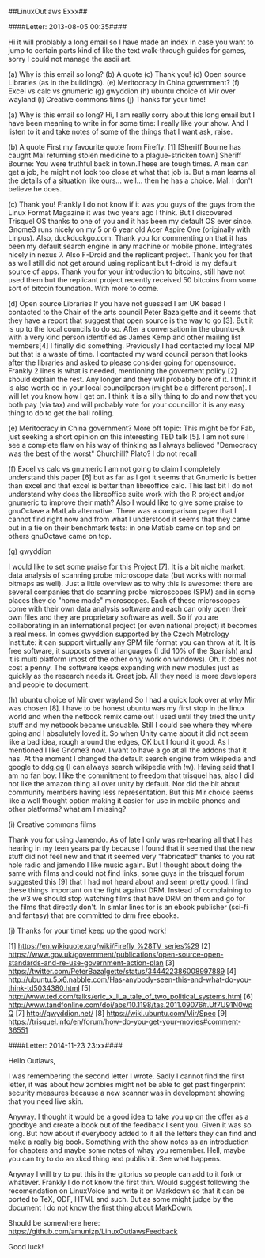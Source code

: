 ##LinuxOutlaws Exxx##

####Letter: 2013-08-05 00:35####

Hi it will problably a long email so I have made an index in case you
want to jump to certain parts kind of like the text walk-through guides
for games, sorry I could not manage the ascii art.

(a) Why is this email so long?
(b) A quote
(c) Thank you!
(d) Open source Libraries (as in the buildings).
(e) Meritocracy in China government?
(f) Excel vs calc vs gnumeric
(g) gwyddion 
(h) ubuntu choice of Mir over wayland
(i) Creative commons films
(j) Thanks for your time!


(a) Why is this email so long?
Hi, I am really sorry about this long email but I have been meaning to
write in for some time: I really like your show. And I listen to it
and take notes of some of the things that I want ask, raise. 


(b) A quote
First my favourite quote from Firefly: [1] 
[Sheriff Bourne has caught Mal returning stolen medicine to a
plague-stricken town] 
Sheriff Bourne: You were truthful back in town.These are tough times. A
man can get a job, he might not look too close at what that job is. But
a man learns all the details of a situation like ours... well... then
he has a choice. 
Mal: I don't believe he does. 


(c) Thank you!
Frankly I do not know if it was you guys of the guys from the Linux
Format Magazine it was two years ago I think. But I discovered Trisquel
OS thanks to one of you and it has been my default OS ever since.
Gnome3 runs nicely on my 5 or 6 year old Acer Aspire One (originally
with Linpus). 
Also, duckduckgo.com. Thank you for commenting on that it
has been my default search engine in any machine or mobile phone.
Integrates nicely in nexus 7. 
Also F-Droid and the replicant project. Thank you for that as well
still did not get around using replicant but f-droid is my default
source of apps. 
Thank you for your introduction to bitcoins, still have not used them
but the replicant project recently received 50 bitcoins from some sort
of bitcoin foundation. With more to come. 

(d) Open source Libraries
If you have not guessed I am UK based I contacted to the Chair of the
arts council Peter Bazalgette and it seems that they have a report that
suggest that open source is the way to go [3]. But it is up to the local
councils to do so. After a conversation in the ubuntu-uk with a very
kind person identified as James Kemp and other mailing list members[4]
I finally did something. Previously I had contacted my local MP but
that is a waste of time. I contacted my ward council person that looks
after the libraries and asked to please consider going for opensource.
Frankly 2 lines is what is needed, mentioning the goverment policy
[2] should explain the rest. Any longer and they will probably bore of
it. I think it is also worth cc in your local councilperson (might be a
different person). I will let you know how I get on. I think it is a
silly thing to do and now that you both pay (via tax) and will probably
vote for your councillor it is any easy thing to do to get the ball
rolling.

(e) Meritocracy in China government?
More off topic: This might be for Fab, just seeking a short opinion on
this interesting TED talk [5]. I am not sure I see a complete flaw on
his way of thinking as I always believed "Democracy was the best of the
worst" Churchill? Plato? I do not recall

(f) Excel vs calc vs gnumeric
I am not going to claim I completely understand this paper [6] but as
far as I got it seems that Gnumeric is better than excel and that excel
is better than libreoffice calc. This last bit I do not understand why
does the libreoffice suite work with the R project and/or gnumeric to
improve their math? 
Also I would like to give some praise to gnuOctave a MatLab
alternative. There was a comparison paper that I cannot find right now
and from what I understood it seems that they came out in a tie on
their benchmark tests: in one Matlab came on top and on others
gnuOctave came on top. 

(g) gwyddion

I would like to set some praise for this Project [7]. It is a bit niche
market: data analysis of scanning probe microscope data (but works with
normal bitmaps as well). Just a little overview as to why this is
awesome: there are several companies that do scanning probe microscopes
(SPM) and in some places they do "home made" microscopes. Each of these
microscopes come with their own data analysis software and each can
only open their own files and they are proprietary software as well.
So if you are collaborating in an international project (or even
national project) it becomes a real mess. In comes gwyddion supported
by the Czech Metrology Institute: it can support virtually any SPM file
format you can throw at it. It is free software, it supports several
languages (I did 10% of the Spanish) and it is multi platform (most of
the other only work on windows). Oh. It does not cost a penny. The
software keeps expanding with new modules just as quickly as the
research needs it. Great job. All they need is more developers and
people to document.  

(h) ubuntu choice of Mir over wayland
So I had a quick look over at why Mir was chosen [8]. I have to be
honest ubuntu was my first stop in the linux world and when the netbook
remix came out I used until they tried the unity stuff and my netbook
became unsuable. Still I could see where they where going and I
absolutely loved it. So when Unity came about it did not seem like a
bad idea, rough around the edges, OK but I found it good. As I
mentioned I like Gnome3 now. I want to have a go at all the addons that
it has. At the moment I changed the default search engine from
wikipedia and google to ddg.gg (I can always search wikipedia with !w).
Having said that I am no fan boy: I like the commitment to freedom that
trisquel has, also I did not like the amazon thing all over unity by
default. Nor did the bit about community members having less
representation. 
But this Mir choice seems like a well thought option making it easier
for use in mobile phones and other platforms? what am I missing?

(i) Creative commons films

Thank you for using Jamendo. As of late I only was re-hearing all that
I has hearing in my teen years partly because I found that it seemed
that the new stuff did not feel new and that it seemed very
"fabricated" thanks to you rat hole radio and jamendo I like music
again. But I thought about doing the same with films and could not find
links, some guys in the trisquel forum suggested this [9] that I had not
heard about and seem pretty good. 
I find these things important on the fight against DRM. Instead of
complaining to the w3 we should stop watching films that have DRM on
them and go for the films that directly don't. In simlar lines tor is an
ebook publisher (sci-fi and fantasy) that are committed to drm free
ebooks.   

(j) Thanks for your time!
keep up the good work!

[1] https://en.wikiquote.org/wiki/Firefly_%28TV_series%29
[2]
https://www.gov.uk/government/publications/open-source-open-standards-and-re-use-government-action-plan
[3] https://twitter.com/PeterBazalgette/status/344422386008997889
[4]
http://ubuntu.5.x6.nabble.com/Has-anybody-seen-this-and-what-do-you-think-td5034380.html
[5]
http://www.ted.com/talks/eric_x_li_a_tale_of_two_political_systems.html
[6]
http://www.tandfonline.com/doi/abs/10.1198/tas.2011.09076#.Uf7U91N0wpQ
[7] http://gwyddion.net/
[8] https://wiki.ubuntu.com/Mir/Spec
[9]
https://trisquel.info/en/forum/how-do-you-get-your-movies#comment-36551

####Letter: 2014-11-23 23:xx####

Hello Outlaws,

I was remembering the second letter I wrote. Sadly I cannot find the first
letter, it was about how zombies might not be able to get past fingerprint 
security measures because a new scanner was in development showing that you need
live skin.

Anyway. I thought it would be a good idea to take you up on the offer as a 
goodbye and create a book out of the feedback I sent you. Given it was so long.
But how about if everybody added to it all the letters they can find and make a 
really big book. Something with the show notes as an introduction for chapters
and maybe some notes of whay you remember. Hell, maybe you can try to do an 
xkcd thing and publish it. See what happens.

Anyway I will try to put this in the gitorius so people can add to it fork or 
whatever. Frankly I do not know the first thin.  Would suggest following the 
recomendation on LinuxVoice and write it on Markdown so that it can be ported to
TeX, ODF, HTML and such. But as some might judge by the document I do not know 
the first thing about MarkDown.

Should be somewhere here:
https://github.com/amunizp/LinuxOutlawsFeedback

Good luck!
